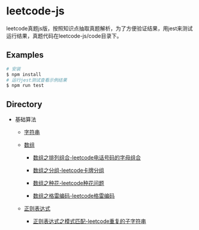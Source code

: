 # leetcode-js

leetcode真题js版，按照知识点抽取真题解析，为了方便验证结果，用jest来测试运行结果，真题代码在leetcode-js/code目录下。

## Examples

```bash
# 安装
$ npm install
# 运行jest测试查看示例结果
$ npm run test
```

## Directory

* 基础算法

    * [字符串](./code/string)

    * [数组](./code/array)

        * [数组之排列组合-leetcode电话号码的字母组合](./code/array/letterCombinations.js)

        * [数组之分组-leetcode卡牌分组](./code/array/cardGroup.js)

        * [数组之种花-leetcode种花问题](./code/array/canPlaceFlowers.js)

        * [数组之格雷编码-leetcode格雷编码](./code/array/grayCode.js)

    * [正则表达式](https://developer.mozilla.org/zh-CN/docs/Web/JavaScript/Guide/Regular_Expressions)

        * [正则表达式之模式匹配-leetcode重复的子字符串](./code/pattern/repeatedSubstring.js)